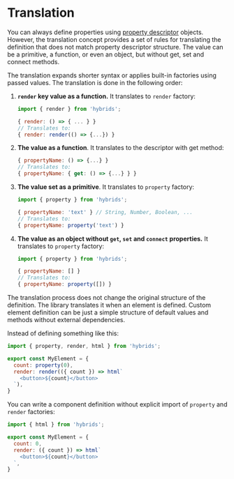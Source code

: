 # Translation

You can always define properties using [property descriptor](descriptors.md) objects. However, the translation concept provides a set of rules for translating the definition that does not match property descriptor structure. The value can be a primitive, a function, or even an object, but without get, set and connect methods.

The translation expands shorter syntax or applies built-in factories using passed values. The translation is done in the following order:

1. **`render` key value as a function.** It translates to `render` factory:
    ```javascript
    import { render } from 'hybrids';

    { render: () => { ... } }
    // Translates to:
    { render: render(() => {...}) }
    ```
2. **The value as a function**. It translates to the descriptor with get method:
    ```javascript
    { propertyName: () => {...} }
    // Translates to:
    { propertyName: { get: () => {...} } }
    ```
3. **The value set as a primitive**. It translates to `property` factory:
    ```javascript
    import { property } from 'hybrids';

    { propertyName: 'text' } // String, Number, Boolean, ...
    // Translates to:
    { propertyName: property('text') }
    ```
4. **The value as an object without `get`, `set` and `connect` properties.** It translates to `property` factory:
    ```javascript
    import { property } from 'hybrids';

    { propertyName: [] }
    // Translates to:
    { propertyName: property([]) }
    ```

The translation process does not change the original structure of the definition. The library translates it when an element is defined. Custom element definition can be just a simple structure of default values and methods without external dependencies.

Instead of defining something like this:

```javascript
import { property, render, html } from 'hybrids';

export const MyElement = {
  count: property(0),
  render: render(({ count }) => html`
    <button>${count}</button>
  `),
}
```

You can write a component definition without explicit import of `property` and `render` factories:

```javascript
import { html } from 'hybrids';

export const MyElement = {
  count: 0,
  render: ({ count }) => html`
    <button>${count}</button>
  `,
}
```